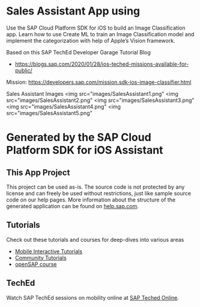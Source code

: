 # Sales Assistant App using 
Use the SAP Cloud Platform SDK for iOS to build an Image Classification app. Learn how to use Create ML to train an Image Classification model and implement the categorization with help of Apple’s Vision framework.  

Based on this SAP TechEd Developer Garage Tutorial Blog 
* https://blogs.sap.com/2020/01/28/ios-teched-missions-available-for-public/

Mission: https://developers.sap.com/mission.sdk-ios-image-classifier.html
 
 Sales Assistant Images
 <img src="images/SalesAssistant1.png"
 <img src="images/SalesAssistant2.png"
 <img src="images/SalesAssistant3.png"
 <img src="images/SalesAssistant4.png"
 <img src="images/SalesAssistant5.png"
 
# Generated by the SAP Cloud Platform SDK for iOS Assistant

## This App Project
This project can be used as-is. The source code is not protected by any license and can freely be used without restrictions, just like sample source code on our help pages.
More information about the structure of the generated application can be found on [help.sap.com](https://help.sap.com/viewer/fc1a59c210d848babfb3f758a6f55cb1/3.1/en-US/c14683672e9d4df383e8fced4ea9a019.html).

## Tutorials
Check out these tutorials and courses for deep-dives into various areas
* [Mobile Interactive Tutorials](https://www.sap.com/developer/tutorial-navigator/mobile-interactive-tutorials.html)
* [Community Tutorials](https://www.sap.com/developer/topics/cloud-platform-sdk-for-ios.html)
* [openSAP course](https://open.sap.com/courses/ios2)

## TechEd
Watch SAP TechEd sessions on mobility online at [SAP Teched Online](http://www.sapteched.com/online).
